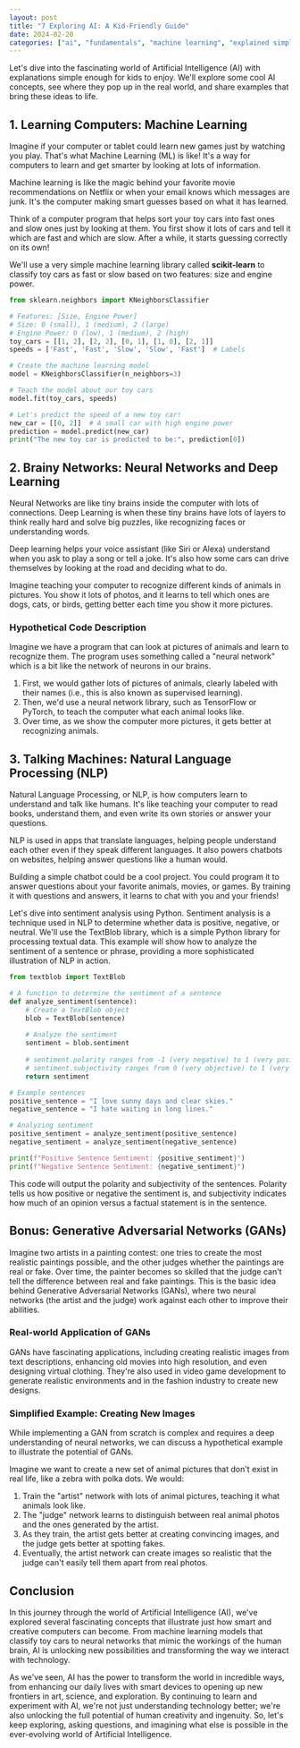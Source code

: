 ```yaml
---
layout: post
title: "7 Exploring AI: A Kid-Friendly Guide"
date: 2024-02-20
categories: ["ai", "fundamentals", "machine learning", "explained simple"]
---
```


Let's dive into the fascinating world of Artificial Intelligence (AI) with explanations simple enough for kids to enjoy. We'll explore some cool AI concepts, see where they pop up in the real world, and share examples that bring these ideas to life.

## 1. Learning Computers: Machine Learning

Imagine if your computer or tablet could learn new games just by watching you play. That's what Machine Learning (ML) is like! It's a way for computers to learn and get smarter by looking at lots of information.

Machine learning is like the magic behind your favorite movie recommendations on Netflix or when your email knows which messages are junk. It's the computer making smart guesses based on what it has learned.

Think of a computer program that helps sort your toy cars into fast ones and slow ones just by looking at them. You first show it lots of cars and tell it which are fast and which are slow. After a while, it starts guessing correctly on its own!

We'll use a very simple machine learning library called **scikit-learn** to classify toy cars as fast or slow based on two features: size and engine power.

```python
from sklearn.neighbors import KNeighborsClassifier

# Features: [Size, Engine Power]
# Size: 0 (small), 1 (medium), 2 (large)
# Engine Power: 0 (low), 1 (medium), 2 (high)
toy_cars = [[1, 2], [2, 2], [0, 1], [1, 0], [2, 1]]
speeds = ['Fast', 'Fast', 'Slow', 'Slow', 'Fast']  # Labels

# Create the machine learning model
model = KNeighborsClassifier(n_neighbors=3)

# Teach the model about our toy cars
model.fit(toy_cars, speeds)

# Let's predict the speed of a new toy car!
new_car = [[0, 2]]  # A small car with high engine power
prediction = model.predict(new_car)
print("The new toy car is predicted to be:", prediction[0])

```


## 2. Brainy Networks: Neural Networks and Deep Learning

Neural Networks are like tiny brains inside the computer with lots of connections. Deep Learning is when these tiny brains have lots of layers to think really hard and solve big puzzles, like recognizing faces or understanding words.

Deep learning helps your voice assistant (like Siri or Alexa) understand when you ask to play a song or tell a joke. It's also how some cars can drive themselves by looking at the road and deciding what to do.

Imagine teaching your computer to recognize different kinds of animals in pictures. You show it lots of photos, and it learns to tell which ones are dogs, cats, or birds, getting better each time you show it more pictures.

### Hypothetical Code Description

Imagine we have a program that can look at pictures of animals and learn to recognize them. The program uses something called a "neural network" which is a bit like the network of neurons in our brains.

1. First, we would gather lots of pictures of animals, clearly labeled with their names (i.e., this is also known as supervised learning).
2. Then, we'd use a neural network library, such as TensorFlow or PyTorch, to teach the computer what each animal looks like.
3. Over time, as we show the computer more pictures, it gets better at recognizing animals.

## 3. Talking Machines: Natural Language Processing (NLP)

Natural Language Processing, or NLP, is how computers learn to understand and talk like humans. It's like teaching your computer to read books, understand them, and even write its own stories or answer your questions.

NLP is used in apps that translate languages, helping people understand each other even if they speak different languages. It also powers chatbots on websites, helping answer questions like a human would.

Building a simple chatbot could be a cool project. You could program it to answer questions about your favorite animals, movies, or games. By training it with questions and answers, it learns to chat with you and your friends!

Let's dive into sentiment analysis using Python. Sentiment analysis is a technique used in NLP to determine whether data is positive, negative, or neutral. We'll use the TextBlob library, which is a simple Python library for processing textual data. This example will show how to analyze the sentiment of a sentence or phrase, providing a more sophisticated illustration of NLP in action.

```python
from textblob import TextBlob

# A function to determine the sentiment of a sentence
def analyze_sentiment(sentence):
    # Create a TextBlob object
    blob = TextBlob(sentence)
    
    # Analyze the sentiment
    sentiment = blob.sentiment
    
    # sentiment.polarity ranges from -1 (very negative) to 1 (very positive)
    # sentiment.subjectivity ranges from 0 (very objective) to 1 (very subjective)
    return sentiment

# Example sentences
positive_sentence = "I love sunny days and clear skies."
negative_sentence = "I hate waiting in long lines."

# Analyzing sentiment
positive_sentiment = analyze_sentiment(positive_sentence)
negative_sentiment = analyze_sentiment(negative_sentence)

print(f"Positive Sentence Sentiment: {positive_sentiment}")
print(f"Negative Sentence Sentiment: {negative_sentiment}")
```

This code will output the polarity and subjectivity of the sentences. Polarity tells us how positive or negative the sentiment is, and subjectivity indicates how much of an opinion versus a factual statement is in the sentence.

## Bonus: Generative Adversarial Networks (GANs)

Imagine two artists in a painting contest: one tries to create the most realistic paintings possible, and the other judges whether the paintings are real or fake. Over time, the painter becomes so skilled that the judge can't tell the difference between real and fake paintings. This is the basic idea behind Generative Adversarial Networks (GANs), where two neural networks (the artist and the judge) work against each other to improve their abilities.

### Real-world Application of GANs

GANs have fascinating applications, including creating realistic images from text descriptions, enhancing old movies into high resolution, and even designing virtual clothing. They're also used in video game development to generate realistic environments and in the fashion industry to create new designs.

### Simplified Example: Creating New Images

While implementing a GAN from scratch is complex and requires a deep understanding of neural networks, we can discuss a hypothetical example to illustrate the potential of GANs.

Imagine we want to create a new set of animal pictures that don't exist in real life, like a zebra with polka dots. We would:

1. Train the "artist" network with lots of animal pictures, teaching it what animals look like.
2. The "judge" network learns to distinguish between real animal photos and the ones generated by the artist.
3. As they train, the artist gets better at creating convincing images, and the judge gets better at spotting fakes.
4. Eventually, the artist network can create images so realistic that the judge can't easily tell them apart from real photos.

## Conclusion

In this journey through the world of Artificial Intelligence (AI), we've explored several fascinating concepts that illustrate just how smart and creative computers can become. From machine learning models that classify toy cars to neural networks that mimic the workings of the human brain, AI is unlocking new possibilities and transforming the way we interact with technology.

As we've seen, AI has the power to transform the world in incredible ways, from enhancing our daily lives with smart devices to opening up new frontiers in art, science, and exploration. By continuing to learn and experiment with AI, we're not just understanding technology better; we're also unlocking the full potential of human creativity and ingenuity. So, let's keep exploring, asking questions, and imagining what else is possible in the ever-evolving world of Artificial Intelligence.